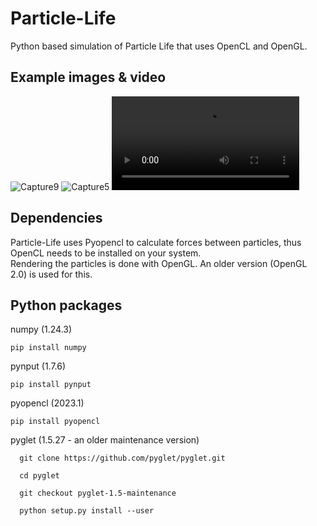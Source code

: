 # Particle-Life
Python based simulation of Particle Life that uses OpenCL and OpenGL.  

## Example images & video

![Capture9](https://github.com/user-attachments/assets/4816cf37-45c6-4d78-9dc6-99697a3a87b1)
![Capture5](https://github.com/user-attachments/assets/2f2e9a65-7faf-458b-8bc3-11080449597c)
<video src="https://github.com/user-attachments/assets/a6c8b7cb-4d23-474f-bbe3-b1b91518d09a"/>

## Dependencies
Particle-Life uses Pyopencl to calculate forces between particles, thus OpenCL needs to be installed on your system.  
Rendering the particles is done with OpenGL. An older version (OpenGL 2.0) is used for this.   

## Python packages

numpy (1.24.3)  

    pip install numpy  
  
pynput (1.7.6)  

    pip install pynput
  
pyopencl (2023.1)

    pip install pyopencl

pyglet (1.5.27 - an older maintenance version)

      git clone https://github.com/pyglet/pyglet.git  
      
      cd pyglet  
      
      git checkout pyglet-1.5-maintenance  
      
      python setup.py install --user  
